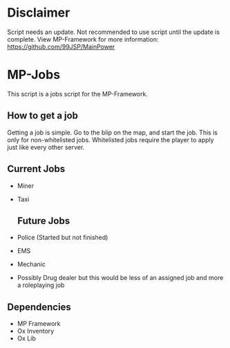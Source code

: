 # Disclaimer
Script needs an update. Not recommended to use script until the update is complete.
View MP-Framework for more information: https://github.com/99JSP/MainPower

# MP-Jobs
This script is a jobs script for the MP-Framework. 

## How to get a job
Getting a job is simple. Go to the blip on the map, and start the job. This is only for non-whitelisted jobs. Whitelisted jobs require the player to apply just like every other server.

## Current Jobs
* Miner
* Taxi

  ## Future Jobs
* Police (Started but not finished)
* EMS
* Mechanic
* Possibly Drug dealer but this would be less of an assigned job and more a roleplaying job

## Dependencies
* MP Framework
* Ox Inventory
* Ox Lib
